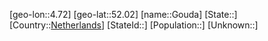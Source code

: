 ﻿---
location: [52.02,4.72]
type: City
tags:
- geo/City


SpocWebEntityId: 30526
isDeleted: false
confidential: public

---
[geo-lon::4.72]
[geo-lat::52.02]
[name::Gouda]
[State::]
[Country::[Netherlands](geo/Continent/Europe/Netherlands.md)]
[StateId::]
[Population::]
[Unknown::]

